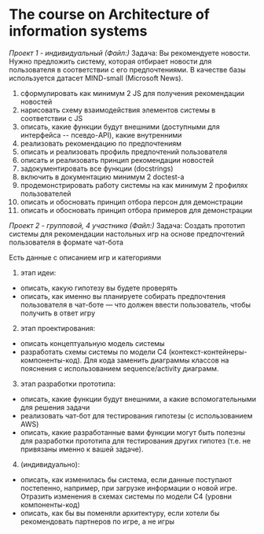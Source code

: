 # The course on Architecture of information systems

*Проект 1 - индивидуальный (Файл:)*
Задача: Вы рекомендуете новости. Нужно предложить систему, которая отбирает новости для пользователя в соответствии с его предпочтениями. В качестве базы используется датасет MIND-small (Microsoft News).

1. сформулировать как минимум 2 JS для получения рекомендации новостей
2. нарисовать схему взаимодействия элементов системы в соответствии с JS
3. описать, какие функции будут внешними (доступными для интерфейса -- псевдо-API), какие внутренними
4. реализовать рекомендацию по предпочтениям
5. описать и реализовать профиль предпочтений пользователя
6. описать и реализовать принцип рекомендации новостей
7. задокументировать все функции (docstrings)
8. включить в документацию минимум 2 doctest-а
9. продемонстрировать работу системы на как минимум 2 профилях пользователей
10. описать и обосновать принцип отбора персон для демонстрации
11. описать и обосновать принцип отбора примеров для демонстрации

*Проект 2 - групповой, 4 участника (Файл:)*
Задача: Создать прототип системы для рекомендации настольных игр на основе предпочтений пользователя в формате чат-бота

Есть данные с описанием игр и категориями
1) этап идеи:
* описать, какую гипотезу вы будете проверять
* описать, как именно вы планируете собирать предпочтения пользователя в чат-боте — что должен ввести пользователь, чтобы получить в ответ игру
2) этап проектирования:
 * описать концептуальную модель системы
 * разработать схемы системы по модели C4 (контекст-контейнеры-компоненты-код). Для кода заменить диаграммы классов на пояснения с использованием sequence/activity диаграмм. 
3) этап разработки прототипа:
 * описать, какие функции будут внешними, а какие вспомогательными для решения задачи
 * реализовать чат-бот для тестирования гипотезы (с использованием AWS)
 * описать, какие разработанные вами функции могут быть полезны для разработки прототипа для тестирования других гипотез (т.е. не привязаны именно к вашей задаче). 
4) (индивидуально):
* описать, как изменилась бы система, если данные поступают постепенно, например, при загрузке информации о новой игре. Отразить изменения в схемах системы по модели C4 (уровни компоненты-код)
* описать, как бы вы поменяли архитектуру, если хотели бы рекомендовать партнеров по игре, а не игры
